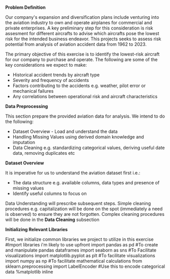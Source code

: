 **Problem Definition**

Our company's expansion and diversification plans include venturing into the aviation industry to own and operate airplanes for commercial and private enterprises. A key preliminary step for this consideration is risk assesment for different aircrafts to advise which aircrafts pose the lowest risk for the intended business endeavor. This projects seeks to assess risk potential from analysis of aviation accident data from 1962 to 2023. 

The primary objective of this exercise is to identify the lowest-risk aircraft for our company to purchase and operate. The following are some of the key considerations we expect to make:


*   Historical accident trends by aircraft type
*   Severity and frequency of accidents
*   Factors contributing to the accidents e.g. weather, pilot error or mechanical failures
*   Any correlations between operational risk and aircraft characteristics

**Data Preprocessing**

This section prepare the provided aviation data for analysis. We intend to do the following:



*   Dataset Overview - Load and understand the data
*   Handling Missing Values using derived domain knowledge and imputation
*   Data Cleaning e.g. standardizing categorical values, deriving useful date data, removing duplicates etc

**Dataset Overview**

It is imperative for us to understand the aviation dataset first i.e.:

*   The data structure e.g. available columns, data types and presence of missing values
*   Identify useful columns to focus on

Data Understanding will prescribe subsequent steps. Simple cleaning procedures e.g. capitalization will be done on the spot (immediately a need is observed) to ensure they are not forgotten. Complex cleaning procedures will be done in the **Data Cleaning** subsection

**Initializing Relevant Libraries**

First, we initialize common libraries we project to utilize in this exercise
#Import libraries i'm likely to use upfront
import pandas as pd #To create and manipulate pandas dataframes
import seaborn as sns #To Facilitate visualizations
import matplotlib.pyplot as plt #To facilitate visualizations
import numpy as np #To facilitate mathematical calculations
from sklearn.preprocessing import LabelEncoder #Use this to encode categorical data
%matplotlib inline